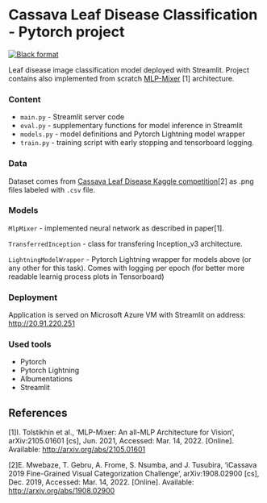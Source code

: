 # Cassava Leaf Disease Classification - Pytorch project
[![Black format](https://github.com/p-wojciechowski/cassava-classification/actions/workflows/black.yml/badge.svg)](https://github.com/p-wojciechowski/cassava-classification/actions/workflows/black.yml)

Leaf disease image classification model deployed with Streamlit. Project contains also implemented from scratch [MLP-Mixer](https://arxiv.org/abs/2105.01601v3) [1] architecture.

### Content
- `main.py` - Streamlit server code
- `eval.py` - supplementary functions for model inference in Streamlit
- `models.py` - model definitions and Pytorch Lightning model wrapper
- `train.py` - training script with early stopping and tensorboard logging.



### Data
Dataset comes from [Cassava Leaf Disease Kaggle competition](https://www.kaggle.com/c/cassava-disease/data)[2] as .png files labeled with `.csv` file.

### Models
`MlpMixer` - implemented neural network as described in paper[1].

`TransferredInception` - class for transfering Inception_v3 architecture.

`LightningModelWrapper` - Pytorch Lightning wrapper for models above (or any other for this task). Comes with logging per epoch (for better more readable learnig process plots in Tensorboard)

### Deployment
Application is served on Microsoft Azure VM with Streamlit on address: 
http://20.91.220.251

### Used tools
- Pytorch
- Pytorch Lightning
- Albumentations
- Streamlit

## References
[1]I. Tolstikhin et al., ‘MLP-Mixer: An all-MLP Architecture for Vision’, arXiv:2105.01601 [cs], Jun. 2021, Accessed: Mar. 14, 2022. [Online]. Available: http://arxiv.org/abs/2105.01601

[2]E. Mwebaze, T. Gebru, A. Frome, S. Nsumba, and J. Tusubira, ‘iCassava 2019 Fine-Grained Visual Categorization Challenge’, arXiv:1908.02900 [cs], Dec. 2019, Accessed: Mar. 14, 2022. [Online]. Available: http://arxiv.org/abs/1908.02900



